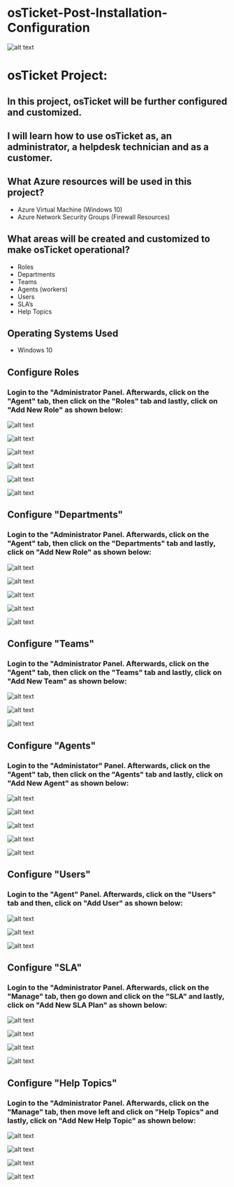 # osTicket-Post-Installation-Configuration

![alt text](https://i.imgur.com/R9C40yE.png)

# **osTicket Project**:
## In this project, osTicket will be further configured and customized.
## I will learn how to use osTicket as, an administrator, a helpdesk technician and as a customer.

## What Azure resources will be used in this project?
* Azure Virtual Machine (Windows 10)
* Azure Network Security Groups (Firewall Resources)

## What areas will be created and customized to make osTicket operational?

*  Roles
*  Departments
*  Teams
*  Agents (workers)
*  Users
*  SLA’s
*  Help Topics

## Operating Systems Used
* Windows 10

## Configure Roles

### Login to the "Administrator Panel. Afterwards, click on the "Agent" tab, then click on the "Roles" tab and lastly, click on "Add New Role" as shown below:

![alt text](https://i.imgur.com/IuTXgD0.png)

![alt text](https://i.imgur.com/zChbV6f.png)

![alt text](https://i.imgur.com/58XdSeP.png)

![alt text](https://i.imgur.com/E6M8NAS.png)

![alt text](https://i.imgur.com/V13bc4i.png)

![alt text](https://i.imgur.com/GJohgUH.png)

## Configure "Departments"

### Login to the "Administrator Panel. Afterwards, click on the "Agent" tab, then click on the "Departments" tab and lastly, click on "Add New Role" as shown below:

![alt text](https://i.imgur.com/5KTI4p7.png)

![alt text](https://i.imgur.com/z9iuFvw.png)

![alt text](https://imgur.com/a/TecMB1z)

![alt text](https://i.imgur.com/mAjg0gK.png)

![alt text](https://i.imgur.com/V2oAwgQ.png)


## Configure "Teams"

### Login to the "Administrator Panel. Afterwards, click on the "Agent" tab, then click on the "Teams" tab and lastly, click on "Add New Team" as shown below:


![alt text](https://i.imgur.com/AXoUcQJ.png)

![alt text](https://i.imgur.com/nBQKM3S.png)

![alt text](https://i.imgur.com/ijXuZgl.png)


## Configure "Agents"

### Login to the "Administator" Panel. Afterwards, click on the "Agent" tab, then click on the "Agents" tab and lastly, click on "Add New Agent" as shown below:


![alt text](https://i.imgur.com/4laUKBj.png)

![alt text](https://i.imgur.com/EyhdYRz.png)

![alt text](https://i.imgur.com/qQkjrAJ.png)

![alt text](https://i.imgur.com/vXfIwJj.png)

![alt text](https://i.imgur.com/W2nNJI2.png)


## Configure "Users"

### Login to the "Agent" Panel. Afterwards, click on the "Users" tab and then, click on "Add User" as shown below:

![alt text](https://i.imgur.com/yaZ8O95.png)

![alt text](https://i.imgur.com/Vrak42r.png)

![alt text](https://i.imgur.com/ec56gPg.png)


## Configure "SLA"

### Login to the "Administrator Panel. Afterwards, click on the "Manage" tab, then go down and click on the "SLA" and lastly, click on "Add New SLA Plan" as shown below:


![alt text](https://i.imgur.com/sV9DM1V.png)

![alt text](https://i.imgur.com/DNdpWHz.png)

![alt text](https://i.imgur.com/C5RsSh6.png)

![alt text](https://i.imgur.com/dzgL1Bk.png)



## Configure "Help Topics"

### Login to the "Administrator Panel. Afterwards, click on the "Manage" tab, then move left and click on "Help Topics" and lastly, click on "Add New Help Topic" as shown below:

![alt text](https://i.imgur.com/7tXwTVE.png)

![alt text](https://i.imgur.com/n9KYsoj.png)

![alt text](https://i.imgur.com/J13S37X.png)

![alt text](https://i.imgur.com/pQ5wBUx.png)
